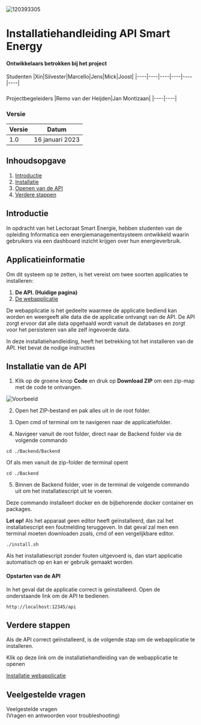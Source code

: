 ![120393305](https://user-images.githubusercontent.com/38434237/212727884-4746ef79-9726-4618-8a16-37bde6750281.png)
# Installatiehandleiding API Smart Energy

#### Ontwikkelaars betrokken bij het project
Studenten
|Xin|Silvester|Marcello|Jens|Mick|Joost|
|----|----|----|----|----|----|

 #####
Projectbegeleiders
|Remo van der Heijden|Jan Montizaan|
|----|----|

### Versie

|Versie|Datum|
|----|----|
|1.0|16 januari 2023|

## Inhoudsopgave

<ol>
  <li><a href="#Introduction">Introductie</a></li>
  <li><a href="#Installation">Installatie</a></li>
  <li><a href="#OpenApp">Openen van de API</a></li>
  <li><a href="#VerdereStappen">Verdere stappen</a></li>
</ol>

## Introductie

<div id="#Introduction">
  <p>In opdracht van het Lectoraat Smart Energie, hebben studenten van de opleiding Informatica een energiemanagementsysteem ontwikkeld waarin gebruikers via een dashboard inzicht krijgen over hun energieverbruik. </p>
</div>

## Applicatieinformatie
Om dit systeem op te zetten, is het vereist om twee soorten applicaties te installeren:
1. **De API. (Huidige pagina)**
2. <a href="https://github.com/SmartEnergyOrg/Frontend#readme"> De webapplicatie</a>

De webapplicatie is het gedeelte waarmee de applicatie bediend kan worden en weergeeft alle data die de applicatie ontvangt van de API.
De API zorgt ervoor dat alle data opgehaald wordt vanuit de databases en zorgt voor het persisteren van alle zelf ingevoerde data.

In deze installatiehandleiding, heeft het betrekking tot het installeren van de API. Het bevat de nodige instructies

## Installatie van de API

<div id="#Installation"></div>

1. Klik op de groene knop **Code** en druk op **Download ZIP** om een zip-map met de code te ontvangen.

![Voorbeeld](https://user-images.githubusercontent.com/38434237/212729935-693d859d-b1cc-4a9e-94d6-e55a2fbafb98.png)

2. Open het ZIP-bestand en pak alles uit in de root folder.

3. Open cmd of terminal om te navigeren naar de applicatiefolder.

4. Navigeer vanuit de root folder, direct naar de Backend folder via de volgende commando

```
cd ./Backend/Backend
```

Of als men vanuit de zip-folder de terminal opent

```
cd ./Backend
```

5. Binnen de Backend folder, voer in de terminal de volgende commando uit om het installatiescript uit te voeren.

Deze commando installeert docker en de bijbehorende docker container en packages. 

**Let op!** Als het apparaat geen editor heeft geïnstalleerd, dan zal het installatiescript een foutmelding teruggeven. 
In dat geval zal men een terminal moeten downloaden zoals, cmd of een vergelijkbare editor.

```
./install.sh
```
Als het installatiescript zonder fouten uitgevoerd is, dan start applicatie automatisch op en kan er gebruik gemaakt worden.

#### Opstarten van de API

<div id="#OpenApp">
  <p>In het geval dat de applicatie correct is geïnstalleerd. Open de onderstaande link om de API te bedienen.<p>
</div>

```
http://localhost:12345/api
```

## Verdere stappen

<div id="#VerdereStappen"></div>
Als de API correct geïnstalleerd, is de volgende stap om de webapplicatie te installeren.

Klik op deze link om de installatiehandleiding van de webapplicatie te openen

[Installatie webapplicatie](https://github.com/SmartEnergyOrg/Frontend#readme)

## Veelgestelde vragen

<div id="#FAQ">Veelgestelde vragen</div>
(Vragen en antwoorden voor troubleshooting)
